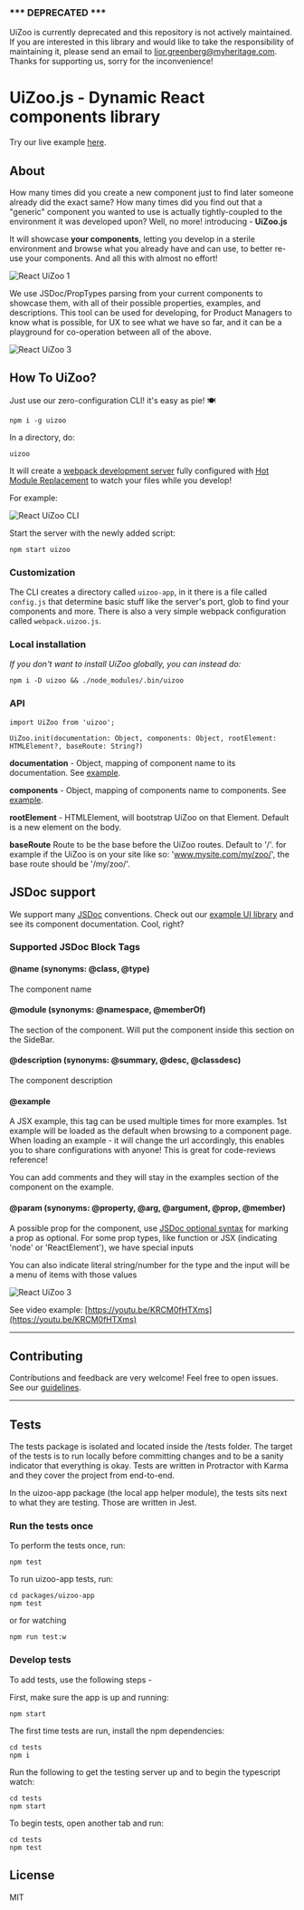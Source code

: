 ### *** DEPRECATED *** ###
UiZoo is currently deprecated and this repository is not actively maintained.
If you are interested in this library and would like to take the responsibility of maintaining it, please send an email to lior.greenberg@myheritage.com.
Thanks for supporting us, sorry for the inconvenience! 

# UiZoo.js - Dynamic React components library
Try our live example [here](https://myheritage.github.io/UiZoo.js/).

## About
How many times did you create a new component just to find later someone already did the exact same?
How many times did you find out that a "generic" component you wanted to use is actually tightly-coupled to the environment it was developed upon?
Well, no more! introducing - **UiZoo.js**

It will showcase **your components**, letting you develop in a sterile environment and browse what you already have and can use, to better re-use your components.
And all this with almost no effort!

![React UiZoo 1](https://i.imgur.com/1VIerCJ.gif "React UiZoo 1")

We use JSDoc/PropTypes parsing from your current components to showcase them, with all of their possible properties, examples, and descriptions.
This tool can be used for developing, for Product Managers to know what is possible, for UX to see what we have so far, and it can be a playground for co-operation between all of the above.

![React UiZoo 3](https://imgur.com/f3B2TDj.gif)

## How To UiZoo?

Just use our zero-configuration CLI! it's easy as pie! 🍽

```
npm i -g uizoo
```

In a directory, do:
```
uizoo
```

It will create a [webpack development server](https://webpack.js.org/configuration/dev-server/) fully configured with [Hot Module Replacement](https://webpack.js.org/concepts/hot-module-replacement/) to watch your files while you develop!

For example:

![React UiZoo CLI](https://imgur.com/v3PbP8U.gif)

Start the server with the newly added script:
```
npm start uizoo
```

### Customization
The CLI creates a directory called `uizoo-app`, in it there is a file called `config.js` that determine basic stuff like the server's port, glob to find your components and more. There is also a very simple webpack configuration called `webpack.uizoo.js`.


### Local installation
*If you don't want to install UiZoo globally, you can instead do:*
```
npm i -D uizoo && ./node_modules/.bin/uizoo
```

### API
```
import UiZoo from 'uizoo';

UiZoo.init(documentation: Object, components: Object, rootElement: HTMLElement?, baseRoute: String?)
```

**documentation** - Object, mapping of component name to its documentation. See [example](https://github.com/myheritage/uizoo.js/blob/master/client/documentation.js).

**components** - Object, mapping of components name to components. See [example](https://github.com/myheritage/uizoo.js/blob/master/client/components.js). 

**rootElement** - HTMLElement, will bootstrap UiZoo on that Element. Default is a new element on the body.

**baseRoute** Route to be the base before the UiZoo routes. Default to '/'. for example if the UiZoo is on your site like so: 'www.mysite.com/my/zoo/', the base route should be '/my/zoo/'.

## JSDoc support
We support many [JSDoc](http://usejsdoc.org/) conventions.
Check out our [example UI library](https://github.com/myheritage/uizoo.js/tree/master/client/Components/UI) and see its component documentation. Cool, right?

### Supported JSDoc Block Tags
#### @name (synonyms: @class, @type)
The component name
#### @module (synonyms: @namespace, @memberOf)
The section of the component. Will put the component inside this section on the SideBar.
#### @description (synonyms: @summary, @desc, @classdesc)
The component description
#### @example
A JSX example, this tag can be used multiple times for more examples. 1st example will be loaded as the default when browsing to a component page.
When loading an example - it will change the url accordingly, this enables you to share configurations with anyone!
This is great for code-reviews reference!

You can add comments and they will stay in the examples section of the component on the example.
#### @param (synonyms: @property, @arg, @argument, @prop, @member)
A possible prop for the component, use [JSDoc optional syntax](http://usejsdoc.org/tags-param.html#optional-parameters-and-default-values) for marking a prop as optional.
For some prop types, like function or JSX (indicating 'node' or 'ReactElement'), we have special inputs

You can also indicate literal string/number for the type and the input will be a menu of items with those values

![React UiZoo 3](https://imgur.com/CWc2CL2.gif)

See video example:
[https://youtu.be/KRCM0fHTXms](https://youtu.be/KRCM0fHTXms)

---

## Contributing

Contributions and feedback are very welcome! Feel free to open issues.
See our [guidelines](https://github.com/myheritage/uizoo.js/blob/master/CONTRIBUTING.md).

---

## Tests

The tests package is isolated and located inside the /tests folder.
The target of the tests is to run locally before committing changes and to be a sanity indicator that everything is okay.
Tests are written in Protractor with Karma and they cover the project from end-to-end.

In the uizoo-app package (the local app helper module), the tests sits next to what they are testing. Those are written in Jest.

### Run the tests once
To perform the tests once, run:
```
npm test
```

To run uizoo-app tests, run:
```
cd packages/uizoo-app
npm test
```
or for watching
```
npm run test:w
```

### Develop tests
To add tests, use the following steps - 

First, make sure the app is up and running:
```
npm start
```
The first time tests are run, install the npm dependencies:
```
cd tests
npm i
```
Run the following to get the testing server up and to begin the typescript watch:
```
cd tests
npm start
```
To begin tests, open another tab and run:
```
cd tests
npm test
```

## License

MIT
